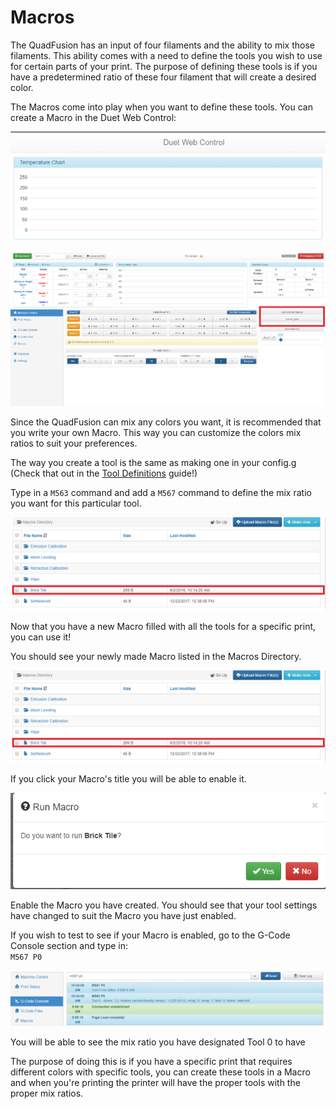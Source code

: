 # Macros

The QuadFusion has an input of four filaments and the ability to mix those filaments. This ability comes with a need to define the tools you wish to use for certain parts of your print. The purpose of defining these tools is if you have a predetermined ratio of these four filament that will create a desired color.

The Macros come into play when you want to define these tools. You can create a Macro in the Duet Web Control:

![](../.gitbook/assets/image%20%2819%29.png)

![](../.gitbook/assets/image%20%2817%29.png)

Since the QuadFusion can mix any colors you want, it is recommended that you write your own Macro. This way you can customize the colors mix ratios to suit your preferences.

The way you create a tool is the same as making one in your config.g \(Check that out in the [Tool Definitions](../printing-guides/tool-definitions.md) guide!\)

Type in a `M563` command and add a `M567` command to define the mix ratio you want for this particular tool.

![This example is of a Brick Tile ](../.gitbook/assets/image%20%2877%29.png)

Now that you have a new Macro filled with all the tools for a specific print, you can use it!

You should see your newly made Macro listed in the Macros Directory.

![](../.gitbook/assets/image%20%2884%29.png)

If you click your Macro's title you will be able to enable it.

![](../.gitbook/assets/image-38.png)

Enable the Macro you have created. You should see that your tool settings have changed to suit the Macro you have just enabled.

If you wish to test to see if your Macro is enabled, go to the G-Code Console section and type in:  
`M567 P0`

![](../.gitbook/assets/image%20%2868%29.png)

You will be able to see the mix ratio you have designated Tool 0 to have

The purpose of doing this is if you have a specific print that requires different colors with specific tools, you can create these tools in a Macro and when you're printing the printer will have the proper tools with the proper mix ratios.

